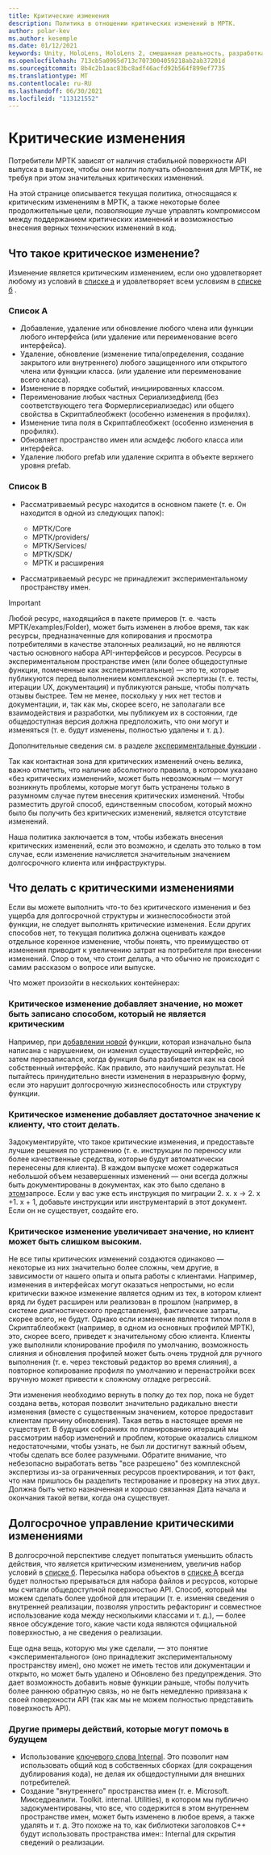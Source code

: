 ```yaml
---
title: Критические изменения
description: Политика в отношении критических изменений в МРТК.
author: polar-kev
ms.author: kesemple
ms.date: 01/12/2021
keywords: Unity, HoloLens, HoloLens 2, смешанная реальность, разработка, MRTK
ms.openlocfilehash: 713cb5a0965d713c7073004059218ab2ab37201d
ms.sourcegitcommit: 8b4c2b1aac83bc8adf46acfd92b564f899ef7735
ms.translationtype: MT
ms.contentlocale: ru-RU
ms.lasthandoff: 06/30/2021
ms.locfileid: "113121552"
---
```

# <a name="breaking-changes"></a>Критические изменения

Потребители МРТК зависят от наличия стабильной поверхности API выпуска в выпуске, чтобы они могли получать обновления для МРТК, не требуя при этом значительных критических изменений.

На этой странице описывается текущая политика, относящаяся к критическим изменениям в МРТК, а также некоторые более продолжительные цели, позволяющие лучше управлять компромиссом между поддержанием критических изменений и возможностью внесения верных технических изменений в код.

## <a name="what-is-a-breaking-change"></a>Что такое критическое изменение?

Изменение является критическим изменением, если оно удовлетворяет любому из условий в [списке a](#list-a) и удовлетворяет всем условиям в [списке б](#list-b) .

### <a name="list-a"></a>Список A

- Добавление, удаление или обновление любого члена или функции любого интерфейса (или удаление или переименование всего интерфейса).
- Удаление, обновление (изменение типа/определения, создание закрытого или внутреннего) любого защищенного или открытого члена или функции класса. (или удаление или переименование всего класса).
- Изменение в порядке событий, инициированных классом.
- Переименование любых частных Сериализедфиелд (без соответствующего тега Формерлисериализедас) или общего свойства в Скриптаблеобжект (особенно изменения в профилях).
- Изменение типа поля в Скриптаблеобжект (особенно изменения в профилях).
- Обновляет пространство имен или асмдефс любого класса или интерфейса.
- Удаление любого prefab или удаление скрипта в объекте верхнего уровня prefab.

### <a name="list-b"></a>Список B

- Рассматриваемый ресурс находится в основном пакете (т. е. Он находится в одной из следующих папок):

  - МРТК/Core
  - МРТК/providers/
  - МРТК/Services/
  - МРТК/SDK/
  - МРТК и расширения

- Рассматриваемый ресурс не принадлежит экспериментальному пространству имен.

> [!IMPORTANT]
> Любой ресурс, находящийся в пакете примеров (т. е. часть МРТК/examples/Folder), может быть изменен в любое время, так как ресурсы, предназначенные для копирования и просмотра потребителями в качестве эталонных реализаций, но не являются частью основного набора API-интерфейсов и ресурсов. Ресурсы в экспериментальном пространстве имен (или более общедоступные функции, помеченные как экспериментальные) — это те, которые публикуются перед выполнением комплексной экспертизы (т. е. тесты, итерации UX, документация) и публикуются раньше, чтобы получать отзывы быстрее.  Тем не менее, поскольку у них нет тестов и документации, и, так как мы, скорее всего, не заполагали все взаимодействия и разработки, мы публикуем их в состоянии, где общедоступная версия должна предположить, что они могут и изменяться (т. е. будут изменены, полностью удалены и т. д.).
>
> Дополнительные сведения см. в разделе [экспериментальные функции](../contributing/experimental-features.md) .

Так как контактная зона для критических изменений очень велика, важно отметить, что наличие абсолютного правила, в котором указано «без критических изменений», может быть невозможным — могут возникнуть проблемы, которые могут быть устранены только в разумномм случае путем внесения критических изменений. Чтобы разместить другой способ, единственным способом, который можно было бы получить без критических изменений, является отсутствие изменений.

Наша политика заключается в том, чтобы избежать внесения критических изменений, если это возможно, и сделать это только в том случае, если изменение начисляется значительным значением долгосрочного клиента или инфраструктуры.

## <a name="what-to-do-about-breaking-changes"></a>Что делать с критическими изменениями

Если вы можете выполнить что-то без критического изменения и без ущерба для долгосрочной структуры и жизнеспособности этой функции, не следует выполнять критические изменения. Если других способов нет, то текущая политика должна оценивать каждое отдельное коренное изменение, чтобы понять, что преимущество от изменения приводит к увеличению затрат на потребителя при внесении изменений. Спор о том, что стоит делать, а что обычно не происходит с самим рассказом о вопросе или выпуске.

Что может произойти в нескольких контейнерах:

### <a name="the-breaking-change-adds-value-but-could-be-written-in-a-way-that-isnt-breaking"></a>Критическое изменение добавляет значение, но может быть записано способом, который не является критическим

Например, при [добавлении новой](https://github.com/microsoft/MixedRealityToolkit-Unity/pull/4882) функции, которая изначально была написана с нарушением, он изменил существующий интерфейс, но затем перезаписался, когда функция была разбивается как на свой собственный интерфейс. Как правило, это наилучший результат. Не пытайтесь принудительно внести изменения в неразрывную форму, если это нарушит долгосрочную жизнеспособность или структуру функции.

### <a name="the-breaking-change-adds-sufficient-value-to-the-customer-that-its-worth-doing"></a>Критическое изменение добавляет достаточное значение к клиенту, что стоит делать.

Задокументируйте, что такое критические изменения, и предоставьте лучшие решения по устранению (т. е. инструкции по переносу или более качественные средства, которые будут автоматически перенесены для клиента). В каждом выпуске может содержаться небольшой объем незавершенных изменений — они всегда должны быть документированы в документах, как это было сделано в [этом](https://github.com/microsoft/MixedRealityToolkit-Unity/pull/4858)запросе. Если у вас уже есть инструкция по миграции 2. x. x → 2. x +1. x + 1, добавьте инструкции или инструментарий в этот документ. Если он не существует, создайте его.

### <a name="the-breaking-change-adds-value-but-the-customer-pain-would-be-too-high"></a>Критическое изменение увеличивает значение, но клиент может быть слишком высоким.

Не все типы критических изменений создаются одинаково — некоторые из них значительно более сложны, чем другие, в зависимости от нашего опыта и опыта работы с клиентами. Например, изменения в интерфейсах могут оказаться непростыми, но если критически важное изменение является одним из тех, в котором клиент вряд ли будет расширен или реализован в прошлом (например, в системе диагностического представления), фактические затраты, скорее всего, не будут. Однако если изменение является типом поля в Скриптаблеобжект (например, в одном из основных профилей МРТК), это, скорее всего, приведет к значительному сбою клиента. Клиенты уже выполнили клонирование профиля по умолчанию, возможность слияния и обновления профилей может быть очень трудной для ручного выполнения (т. е. через текстовый редактор во время слияния), а повторное копирование профиля по умолчанию и перенастройки всех вручную может привести к сложному отладке регрессий.

Эти изменения необходимо вернуть в полку до тех пор, пока не будет создана ветвь, которая позволит значительно радикально внести изменения (вместе с существенным значением, которое предоставит клиентам причину обновления). Такая ветвь в настоящее время не существует. В будущих собраниях по планированию итераций мы рассмотрим набор изменений и проблем, которые оказались слишком недостаточными, чтобы узнать, не был ли достигнут важный объем, чтобы сделать все более разумными. Обратите внимание, что небезопасно выработать ветвь "все разрешено" без комплексной экспертизы из-за ограниченных ресурсов проектирования, и тот факт, что нам пришлось бы разделить тестирование и проверку на этих двух. Должна быть четко назначенная и хорошо связанная Дата начала и окончания такой ветви, когда она существует.

## <a name="long-term-management-of-breaking-changes"></a>Долгосрочное управление критическими изменениями

В долгосрочной перспективе следует попытаться уменьшить область действия, что является критическим изменением, увеличив набор условий в [списке б](#list-b). Пересылка набора объектов в [списке A](#list-a) всегда будет полностью прерываться для набора файлов и ресурсов, которые мы считали общедоступной поверхностью API. Способ, который мы можем сделать более удобной для итерации (т. е. изменяя сведения о внутренней реализации, позволяя упростить рефакторинг и совместное использование кода между несколькими классами и т. д.), — более явное обсуждение того, какие части кода являются официальной поверхностью, а не сведения о реализации.

Еще одна вещь, которую мы уже сделали, — это понятие «экспериментального» (оно принадлежит экспериментальному пространству имен), оно может не иметь тестов или документации и открыто, но может быть удалено и Обновлено без предупреждения. Это дает возможность добавить новые функции раньше, чтобы получить более раннюю обратную связь, но не быть немедленно привязана к своей поверхности API (так как мы не можем полностью представить поверхность API).

### <a name="other-examples-of-things-that-could-help-in-the-future"></a>Другие примеры действий, которые могут помочь в будущем

- Использование [ключевого слова Internal](/dotnet/csharp/language-reference/keywords/internal).
  Это позволит нам использовать общий код в собственных сборках (для сокращения дублирования кода), не делая их общедоступными для внешних потребителей.
- Создание "внутреннего" пространства имен (т. е. Microsoft. Микседреалити. Toolkit. internal. Utilities), в котором мы публично задокументированы, что все, что содержится в этом внутреннем пространстве имен, может быть изменено в любое время, а также удалять и т. д. Это похоже на то, как библиотеки заголовков C++ будут использовать пространства имен:: Internal для скрытия сведений о реализации.